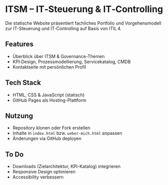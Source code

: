 # ITSM – IT‑Steuerung & IT‑Controlling

Die statische Website präsentiert fachliches Portfolio und Vorgehensmodell zur IT-Steuerung und IT‑Controlling auf Basis von ITIL 4.

## Features
- Überblick über ITSM & Governance-Themen
- KPI‑Design, Prozessmodellierung, Servicekatalog, CMDB
- Kontaktseite mit persönlichen Profil

## Tech Stack
- HTML, CSS & JavaScript (statisch)
- GitHub Pages als Hosting-Plattform

## Nutzung
- Repository klonen oder Fork erstellen
- Inhalte in `index.html` bzw. `ueber-mich.html` anpassen
- Änderungen via GitHub deployen

## To Do
- Downloads (Zielarchitektur, KPI-Katalog) integrieren
- Responsive Design optimieren
- Accessibility verbessern
